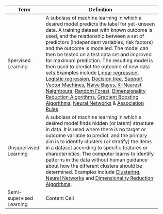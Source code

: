 
|Term                               |Definition                                                                                          |
| --------------------------------- | -------------------------------------------------------------------------------------------------- |
| Spervised Learning                | A subclass of machine learning in which a desired model predicts the label for yet-unseen data. A training dataset with known outcome is used, and the relationship between a set of predictors (independent variables, risk factors) and the outcome is modelled. The model can then be tested on a test data set and improved for maximum prediction. The resulting model is then used to predict the outcome of new data sets.Examples include [Linear regression](), [Logistic regression](), [Decision tree](), [Support Vector Machines](), [Naïve Bayes](), [K-Nearest Neighbours](), [Random Forest](), [Dimensionality Reduction Algorithms](), [Gradient Boosting Algorithms](), [Neural Networks]() & [Association Rules]().                                                                     |
| Unsupervised Learning             | A subclass of machine learning in which a desired model finds hidden (or latent) structure in data. It is used where there is no target or outcome variable to predict, and the primary aim is to identify clusters (or stratify) the items in a dataset according to specific features or characteristics. The computer learns to identify patterns in the data without human guidance about how the different clusters should be determined. Examples include [Clustering](), [Neural Networks]() and [Dimensionality Reduction Algorithms]().                                                                                                                           |
| Semi-supervised Learning          | Content Cell                                                                                       |
